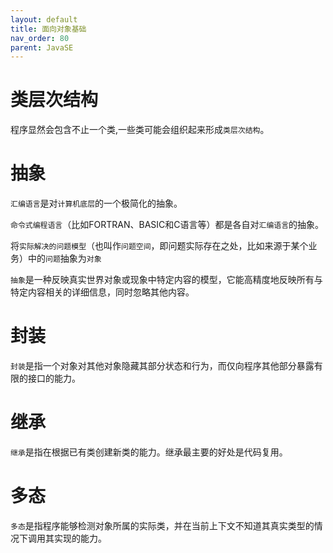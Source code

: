 ```yaml
---
layout: default
title: 面向对象基础
nav_order: 80
parent: JavaSE
---
```


# 类层次结构

程序显然会包含不止一个类,一些类可能会组织起来形成`类层次结构`。

# 抽象

`汇编语言`是对`计算机底层`的一个极简化的抽象。

`命令式编程语言`（比如FORTRAN、BASIC和C语言等）都是各自对`汇编语言`的抽象。

将`实际解决的问题模型`（也叫作`问题空间`，即问题实际存在之处，比如来源于某个业务）中的`问题`抽象为`对象`

`抽象`是一种反映真实世界对象或现象中特定内容的模型，它能高精度地反映所有与特定内容相关的详细信息，同时忽略其他内容。

# 封装

`封装`是指一个对象对其他对象隐藏其部分状态和行为，而仅向程序其他部分暴露有限的接口的能力。

# 继承

`继承`是指在根据已有类创建新类的能力。继承最主要的好处是代码复用。

# 多态

`多态`是指程序能够检测对象所属的实际类，并在当前上下文不知道其真实类型的情况下调用其实现的能力。





